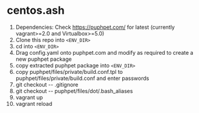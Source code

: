 # centos.ash


1. Dependencies: Check https://puphpet.com/ for latest (currently vagrant>=2.0 and Virtualbox>=5.0)
1. Clone this repo into `<ENV_DIR>`
1. cd into `<ENV_DIR>`
1. Drag config.yaml onto puphpet.com and modify as required to create a new puphpet package
1. copy extracted puphpet package into `<ENV_DIR>`
1. copy puphpet/files/private/build.conf.tpl to puphpet/files/private/build.conf and enter passwords
1. git checkout -- .gitignore 
1. git checkout -- puphpet/files/dot/.bash_aliases
1. vagrant up
1. vagrant reload